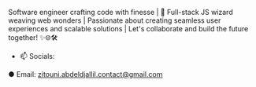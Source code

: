  Software engineer crafting code with finesse | 🚀 Full-stack JS wizard weaving web wonders  | Passionate about creating seamless user experiences and scalable solutions |  Let's collaborate and build the future together! ✨🌐🛠️
 
- 📫 Socials:

● Email: zitouni.abdeldjallil.contact@gmail.com 
